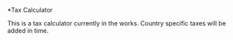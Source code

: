*Tax Calculator

This is a tax calculator currently in the works. Country specific taxes will be added in time.
